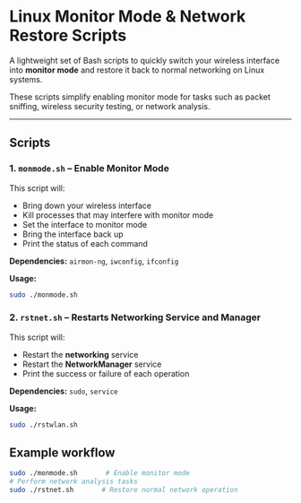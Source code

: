 # Linux Monitor Mode & Network Restore Scripts

A lightweight set of Bash scripts to quickly switch your wireless interface into **monitor mode** and restore it back to normal networking on Linux systems.  

These scripts simplify enabling monitor mode for tasks such as packet sniffing, wireless security testing, or network analysis.

---

## Scripts

### 1. `monmode.sh` – Enable Monitor Mode

This script will:

- Bring down your wireless interface  
- Kill processes that may interfere with monitor mode  
- Set the interface to monitor mode  
- Bring the interface back up  
- Print the status of each command  

**Dependencies:** `airmon-ng`, `iwconfig`, `ifconfig`  

**Usage:**

```bash
sudo ./monmode.sh
```

### 2. `rstnet.sh` – Restarts Networking Service and Manager

This script will:

- Restart the **networking** service  
- Restart the **NetworkManager** service  
- Print the success or failure of each operation  

**Dependencies:** `sudo`, `service`

**Usage:**

```bash
sudo ./rstwlan.sh
```

## Example workflow

```bash
sudo ./monmode.sh       # Enable monitor mode
# Perform network analysis tasks
sudo ./rstnet.sh       # Restore normal network operation
```
